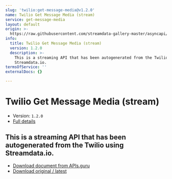 ```yaml
---
slug: 'twilio:get-message-media@v1.2.0'
name: Twilio Get Message Media (stream)
service: get-message-media
layout: default
origin: >-
  https://raw.githubusercontent.com/streamdata-gallery-master/asyncapi/master/_listings/twilio/twilio-get-message-media-stream-async.md
info:
  title: Twilio Get Message Media (stream)
  version: 1.2.0
  description: >-
    This is a streaming API that has been autogenerated from the Twilio using
    Streamdata.io.
termsOfService: ''
externalDocs: {}

---
```

# Twilio Get Message Media (stream)

* Version: `1.2.0`
* [Full details](../html/twilio:get-message-media@v1.2.0.html)




## This is a streaming API that has been autogenerated from the Twilio using Streamdata.io.



* [Download document from APIs.guru](https://raw.githubusercontent.com/APIs-guru/asyncapi-directory/master/docs/APIs/twilio%3Aget-message-media%40v1.2.0.yaml)
* [Download original / latest](https://raw.githubusercontent.com/streamdata-gallery-master/asyncapi/master/_listings/twilio/twilio-get-message-media-stream-async.md)

<script type="application/ld+json">
{
  "@context": "http://schema.org/",
  "@type": "WebAPI",
  "description": "This is a streaming API that has been autogenerated from the Twilio using Streamdata.io.",
  "documentation": "",

  "name": "Twilio Get Message Media (stream)"
}
</script>
